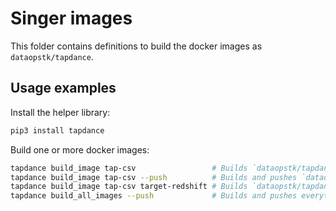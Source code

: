 # Singer images

This folder contains definitions to build the docker images as `dataopstk/tapdance`.

## Usage examples

Install the helper library:

```bash
pip3 install tapdance
```

Build one or more docker images:

```bash
tapdance build_image tap-csv                 # Builds `dataopstk/tapdance:tap-csv`
tapdance build_image tap-csv --push          # Builds and pushes `dataopstk/tapdance:tap-csv`
tapdance build_image tap-csv target-redshift # Builds `dataopstk/tapdance:csv-to-redshift`
tapdance build_all_images --push             # Builds and pushes everything in the index
```
